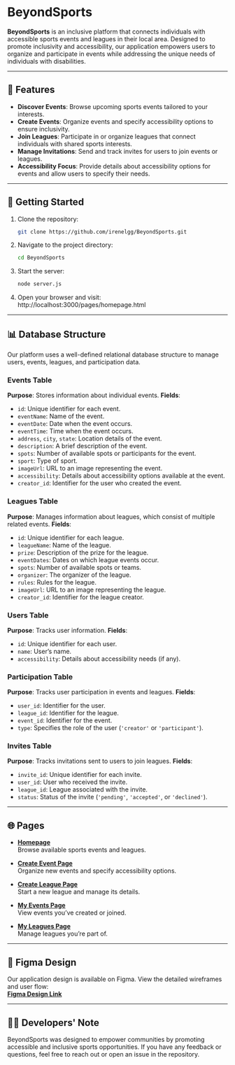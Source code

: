 # BeyondSports

**BeyondSports** is an inclusive platform that connects individuals with accessible sports events and leagues in their local area. Designed to promote inclusivity and accessibility, our application empowers users to organize and participate in events while addressing the unique needs of individuals with disabilities.

---

## 🌟 Features

- **Discover Events**: Browse upcoming sports events tailored to your interests.
- **Create Events**: Organize events and specify accessibility options to ensure inclusivity.
- **Join Leagues**: Participate in or organize leagues that connect individuals with shared sports interests.
- **Manage Invitations**: Send and track invites for users to join events or leagues.
- **Accessibility Focus**: Provide details about accessibility options for events and allow users to specify their needs.

---

## 🚀 Getting Started

1. Clone the repository:
   ```bash
   git clone https://github.com/irenelgg/BeyondSports.git
2. Navigate to the project directory:
   ```bash
   cd BeyondSports
3. Start the server:
    ```bash
    node server.js
4. Open your browser and visit: http://localhost:3000/pages/homepage.html

---

## 📊 Database Structure

Our platform uses a well-defined relational database structure to manage users, events, leagues, and participation data.

### Events Table

**Purpose**: Stores information about individual events.
**Fields**:
- `id`: Unique identifier for each event.
- `eventName`: Name of the event.
- `eventDate`: Date when the event occurs.
- `eventTime`: Time when the event occurs.
- `address`, `city`, `state`: Location details of the event.
- `description`: A brief description of the event.
- `spots`: Number of available spots or participants for the event.
- `sport`: Type of sport.
- `imageUrl`: URL to an image representing the event.
- `accessibility`: Details about accessibility options available at the event.
- `creator_id`: Identifier for the user who created the event.

### Leagues Table

**Purpose**: Manages information about leagues, which consist of multiple related events.
**Fields**:
- `id`: Unique identifier for each league.
- `leagueName`: Name of the league.
- `prize`: Description of the prize for the league.
- `eventDates`: Dates on which league events occur.
- `spots`: Number of available spots or teams.
- `organizer`: The organizer of the league.
- `rules`: Rules for the league.
- `imageUrl`: URL to an image representing the league.
- `creator_id`: Identifier for the league creator.

### Users Table

**Purpose**: Tracks user information.
**Fields**:
- `id`: Unique identifier for each user.
- `name`: User’s name.
- `accessibility`: Details about accessibility needs (if any).

### Participation Table

**Purpose**: Tracks user participation in events and leagues.
**Fields**:
- `user_id`: Identifier for the user.
- `league_id`: Identifier for the league.
- `event_id`: Identifier for the event.
- `type`: Specifies the role of the user (`'creator'` or `'participant'`).

### Invites Table

**Purpose**: Tracks invitations sent to users to join leagues.
**Fields**:
- `invite_id`: Unique identifier for each invite.
- `user_id`: User who received the invite.
- `league_id`: League associated with the invite.
- `status`: Status of the invite (`'pending'`, `'accepted'`, or `'declined'`).

---

## 🌐 Pages

- **[Homepage](http://localhost:3000/pages/homepage.html)**  
  Browse available sports events and leagues.

- **[Create Event Page](http://localhost:3000/pages/create_modify_event.html)**  
  Organize new events and specify accessibility options.

- **[Create League Page](http://localhost:3000/pages/create_modify_league.html)**  
  Start a new league and manage its details.

- **[My Events Page](http://localhost:3000/pages/myEvents.html?user=1)**  
  View events you’ve created or joined.

- **[My Leagues Page](http://localhost:3000/pages/myLeagues.html)**  
  Manage leagues you’re part of.

---

## 🎨 Figma Design

Our application design is available on Figma. View the detailed wireframes and user flow:  
**[Figma Design Link](https://www.figma.com/design/4k7iToQyi9z1vCdx7Kwp4C/App-Lofi?node-id=0-1&node-type=canvas)**

---

## 👩‍💻 Developers' Note
BeyondSports was designed to empower communities by promoting accessible and inclusive sports opportunities. 
If you have any feedback or questions, feel free to reach out or open an issue in the repository.

